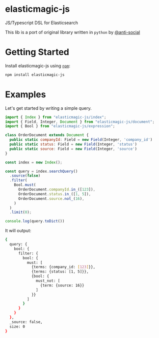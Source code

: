 elasticmagic-js
===============

JS/Typescript DSL for Elasticsearch

This lib is a port of original library written in `python` by [@anti-social]( https://github.com/anti-social )

# Getting Started

Install elasticmagic-js using [`npm`](https://www.npmjs.com/):

```bash
npm install elasticmagic-js
```

# Examples

Let's get started by writing a simple query.

```javascript
import { Index } from "elasticmagic-js/index";
import { Field, Integer, Document } from "elasticmagic-js/document";
import { Bool } from "elasticmagic-js/expression";

class OrderDocument extends Document {
  public static companyId: Field = new Field(Integer, 'company_id')
  public static status: Field = new Field(Integer, 'status')
  public static source: Field = new Field(Integer, 'source')
}

const index = new Index();

const query = index.searchQuery()
  .source(false)
  .filter(
    Bool.must(
      OrderDocument.companyId.in_([123]),
      OrderDocument.status.in_([1, 5]),
      OrderDocument.source.not_(16),
    )
  )
  .limit(0);

console.log(query.toDict())
```

It will output:

```bash
{
  query: {
    bool: {
      filter: {
        bool: {
          must: [
            {terms: {company_id: [123]}},
            {terms: {status: [1, 5]}},
            {bool: {
              must_not: [
                {term: {source: 16}}
              ]
            }}
          ]
        }
      }
    }
  },
  _source: false,
  size: 0
}
```
